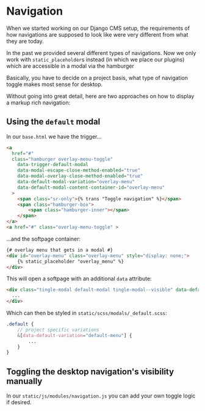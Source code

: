 # Navigation

When we started working on our Django CMS setup, the requirements of how navigations are supposed to look like were very different from what they are today.

In the past we provided several different types of navigations. Now we only work with `static_placeholder`s instead (in which we place our plugins) which are accessible in a modal via the hamburger

Basically, you have to decide on a project basis, what type of navigation toggle makes most sense for desktop.

Without going into great detail, here are two approaches on how to display a markup rich navigation:

## Using the `default` modal

In our `base.html` we have the trigger...

```HTML
<a
  href="#"
  class="hamburger overlay-menu-toggle"
    data-trigger-default-modal
    data-modal-escape-close-method-enabled="true"
    data-modal-overlay-close-method-enabled="true"
    data-default-modal-variation="overlay-menu"
    data-default-modal-content-container-id="overlay-menu"
  >
    <span class="sr-only">{% trans "Toggle navigation" %}</span>
    <span class="hamburger-box">
        <span class="hamburger-inner"></span>
    </span>
</a>
<a href="#" class="overlay-menu-toggle" >
```

...and the softpage container:

```HTML
{# overlay menu that gets in a modal #}
<div id="overlay-menu" class="overlay-menu" style="display: none;">
    {% static_placeholder "overlay_menu" %}
</div>
```

This will open a softpage with an additional `data` attribute:

```HTML
<div class="tingle-modal default-modal tingle-modal--visible" data-default-modal-variation="overlay-menu">
  ...
</div>
```

Which can then be styled in `static/scss/modals/_default.scss`:

```SCSS
.default {
    // project specific variations
    &[data-default-variation="default-menu"] {
        ...
    }
}
```

## Toggling the desktop navigation's visibility manually

In our `static/js/modules/navigation.js` you can add your own toggle logic if desired.
